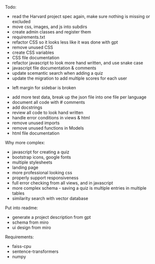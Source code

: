
Todo:
- read the Harvard project spec again, make sure nothing is missing or excluded
- move css, images, and js into subdirs
- create admin classes and register them
- requirements.txt
- refactor CSS so it looks less like it was done with gpt
- remove unused CSS
- create CSS variables
- CSS file documentation
- refactor javascript to look more hand written, and use snake case
- javascript file documentation & comments
- update scemantic search when adding a quiz
- update the migration to add multiple scores for each user
* left margin for sidebar is broken
- add more test data, break up the json file into one file per language
- document all code with # comments
- add docstrings
- review all code to look hand written
- handle error conditions in views & html
- remove unused imports
- remove unused functions in Models
- html file documentation

Why more complex:
- javascript for creating a quiz
- bootstrap icons, google fonts
- multiple stylesheets
- landing page
- more professional looking css
- properly support responsiveness
- full error checking from all views, and in javascript
- more complex schema - saving a quiz is multiple entries in multiple tables
- similarity search with vector database


Put into readme:
- generate a project description from gpt
- schema from miro
- ui design from miro


Requirements:
- faiss-cpu
- sentence-transformers
- numpy
